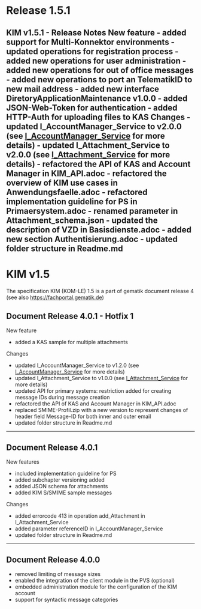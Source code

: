 # Release 1.5.1
## KIM v1.5.1 - Release Notes New feature - added support for Multi-Konnektor environments - updated operations for registration process - added new operations for user administration - added new operations for out of office messages - added new operations to port an TelematikID to new mail address - added new interface DiretoryApplicationMaintenance v1.0.0 - added JSON-Web-Token for authentication - added HTTP-Auth for uploading files to KAS Changes - updated I_AccountManager_Service to v2.0.0 (see [I_AccountManager_Service](https://github.com/gematik/api-kim/blob/master/src/openapi/AccountManager.yaml) for more details) - updated I_Attachment_Service to v2.0.0 (see [I_Attachment_Service](https://github.com/gematik/api-kim/blob/master/src/openapi/AttachmentService.yaml) for more details) - refactored the API of KAS and Account Manager in KIM_API.adoc - refactored the overview of KIM use cases in Anwendungsfaelle.adoc - refactored implementation guideline for PS in Primaersystem.adoc - renamed parameter in Attachment_schema.json - updated the description of VZD in Basisdienste.adoc - added new section Authentisierung.adoc - updated folder structure in Readme.md

# KIM v1.5

The specification KIM (KOM-LE) 1.5 is a part of gematik document release 4 
(see also https://fachportal.gematik.de)

## Document Release 4.0.1 - Hotfix 1

New feature
- added a KAS sample for multiple attachments

Changes
- updated I_AccountManager_Service to v1.2.0 (see [I_AccountManager_Service](https://github.com/gematik/api-kim/blob/master/src/openapi/AccountManager.yaml) for more details)
- updated I_Attachment_Service to v1.0.0 (see [I_Attachment_Service](https://github.com/gematik/api-kim/blob/master/src/openapi/AttachmentService.yaml) for more details)
- updated API for primary systems: restriction added for creating message IDs during message creation
- refactored the API of KAS and Account Manager in KIM_API.adoc
- replaced SMIME-Profil.zip with a new version to represent changes of header field Message-ID for both inner and outer email
- updated folder structure in Readme.md

-------------------------------------------------------------------------------

## Document Release 4.0.1

New features

- included implementation guideline for PS
- added subchapter versioning added
- added JSON schema for attachments
- added KIM S/SMIME sample messages

Changes

- added errorcode 413 in operation add_Attachment in I_Attachment_Service
- added parameter referenceID in I_AccountManager_Service
- updated folder structure in Readme.md

-------------------------------------------------------------------------------

## Document Release 4.0.0

- removed limiting of message sizes
- enabled the integration of the client module in the PVS (optional)
- embedded administration module for the configuration of the KIM account
- support for syntactic message categories